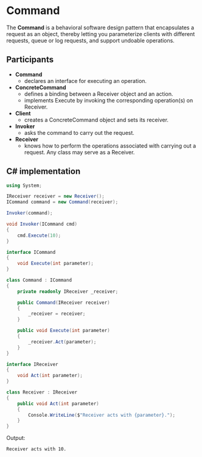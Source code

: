 # Command

The **Command** is a behavioral software design pattern that encapsulates a request as an object, thereby letting you parameterize clients with different requests, queue or log requests, and support undoable operations.

## Participants

* **Command**
  * declares an interface for executing an operation.
* **ConcreteCommand**
  * defines a binding between a Receiver object and an action.
  * implements Execute by invoking the corresponding operation(s) on Receiver.
* **Client**
  * creates a ConcreteCommand object and sets its receiver.
* **Invoker**
  * asks the command to carry out the request.
* **Receiver**
  * knows how to perform the operations associated with carrying out a request. Any class may serve as a Receiver.

## C# implementation

```csharp
using System;

IReceiver receiver = new Receiver();
ICommand command = new Command(receiver);

Invoker(command);

void Invoker(ICommand cmd)
{
    cmd.Execute(10);
}

interface ICommand
{
    void Execute(int parameter);
}

class Command : ICommand
{
    private readonly IReceiver _receiver;

    public Command(IReceiver receiver)
    {
        _receiver = receiver;
    }

    public void Execute(int parameter)
    {
        _receiver.Act(parameter);
    }
}

interface IReceiver
{
    void Act(int parameter);
}

class Receiver : IReceiver
{
    public void Act(int parameter)
    {
        Console.WriteLine($"Receiver acts with {parameter}.");
    }
}
```

Output:

```output
Receiver acts with 10.
```
